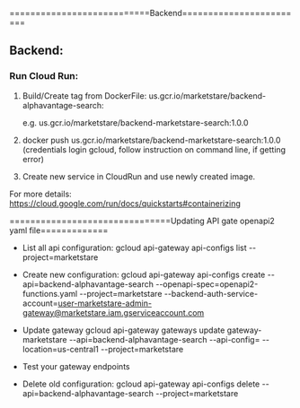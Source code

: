 
===========================Backend========================
## Backend:

### Run Cloud Run:

1. Build/Create tag from DockerFile:
	us.gcr.io/marketstare/backend-alphavantage-search:<Version>
	
	e.g.
	us.gcr.io/marketstare/backend-marketstare-search:1.0.0
	
2. docker push us.gcr.io/marketstare/backend-marketstare-search:1.0.0 (credentials login gcloud, follow instruction on command line, if getting error)

3. Create new service in CloudRun and use newly created image.

For more details:
https://cloud.google.com/run/docs/quickstarts#containerizing


===============================Updating API gate openapi2 yaml file=============
- List all api configuration:
gcloud api-gateway api-configs list --project=marketstare

- Create new configuration:
gcloud api-gateway api-configs create <new-api-config-name> --api=backend-alphavantage-search --openapi-spec=openapi2-functions.yaml --project=marketstare --backend-auth-service-account=user-marketstare-admin-gateway@marketstare.iam.gserviceaccount.com

- Update gateway
gcloud api-gateway gateways update gateway-marketstare --api=backend-alphavantage-search --api-config=<new-api-config-name> --location=us-central1 --project=marketstare

- Test your gateway endpoints

- Delete old configuration:
 gcloud api-gateway api-configs delete <api-config-name> --api=backend-alphavantage-search --project=marketstare